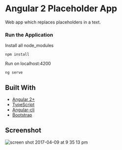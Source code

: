 # Angular 2 Placeholder App

Web app which replaces placeholders in a text.

### Run the Application

Install all node_modules

```
npm install
```

Run on localhost:4200

```
ng serve
```

## Built With

* [Angular 2+](https://angular.io/)
* [TypeScript](https://www.typescriptlang.org/)
* [Angular-cli](https://cli.angular.io/)
* [Bootstrap](http://getbootstrap.com/)

## Screenshot

![screen shot 2017-04-09 at 9 35 13 pm](https://cloud.githubusercontent.com/assets/6087113/24840392/a62af8d2-1d6c-11e7-9354-1050c12c853a.png)



